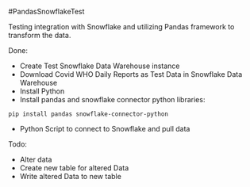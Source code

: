 #PandasSnowflakeTest

Testing integration with Snowflake and utilizing Pandas framework to transform the data.

Done:
- Create Test Snowflake Data Warehouse instance
- Download Covid WHO Daily Reports as Test Data in Snowflake Data Warehouse
- Install Python
- Install pandas and snowflake connector python libraries:
```
pip install pandas snowflake-connector-python
```
- Python Script to connect to Snowflake and pull data

Todo:
- Alter data 
- Create new table for altered Data
- Write altered Data to new table
